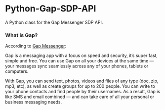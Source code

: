 # Python-Gap-SDP-API
A Python class for the Gap Messenger SDP API.

### What is Gap?
According to [Gap Messenger](https://gap.im/):

>

Gap is a messaging app with a focus on speed and security, it’s super fast, simple and free. You can use Gap on all your devices at the same time — your messages sync seamlessly across any of your phones, tablets or computers.

With Gap, you can send text, photos, videos and files of any type (doc, zip, mp3, etc), as well as create groups for up to 200 people. You can write to your phone contacts and find people by their usernames. As a result, Gap is like SMS and email combined — and can take care of all your personal or business messaging needs.
